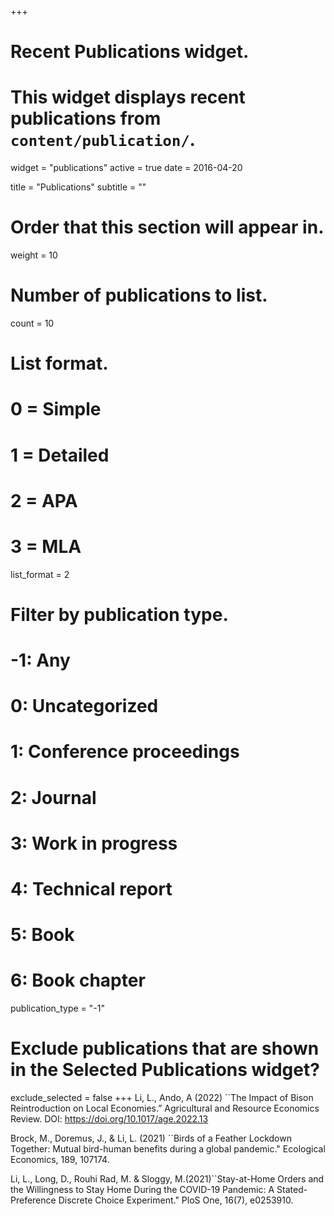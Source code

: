 +++
# Recent Publications widget.
# This widget displays recent publications from `content/publication/`.
widget = "publications"
active = true
date = 2016-04-20

title = "Publications"
subtitle = ""

# Order that this section will appear in.
weight = 10

# Number of publications to list.
count = 10

# List format.
#   0 = Simple
#   1 = Detailed
#   2 = APA
#   3 = MLA
list_format = 2

# Filter by publication type.
# -1: Any
#  0: Uncategorized
#  1: Conference proceedings
#  2: Journal
#  3: Work in progress
#  4: Technical report
#  5: Book
#  6: Book chapter
publication_type = "-1"

# Exclude publications that are shown in the Selected Publications widget?
exclude_selected = false
+++
Li, L., Ando, A (2022) ``The Impact of Bison Reintroduction on Local Economies.”  Agricultural and Resource Economics Review. DOI: https://doi.org/10.1017/age.2022.13

Brock, M., Doremus, J., & Li, L. (2021) ``Birds of a Feather Lockdown Together: Mutual bird-human benefits during a global pandemic." Ecological Economics, 189, 107174.

Li, L., Long, D., Rouhi Rad, M. & Sloggy, M.(2021)``Stay-at-Home Orders and the Willingness to Stay Home During the COVID-19 Pandemic: A Stated-Preference Discrete Choice Experiment." PloS One, 16(7), e0253910.

